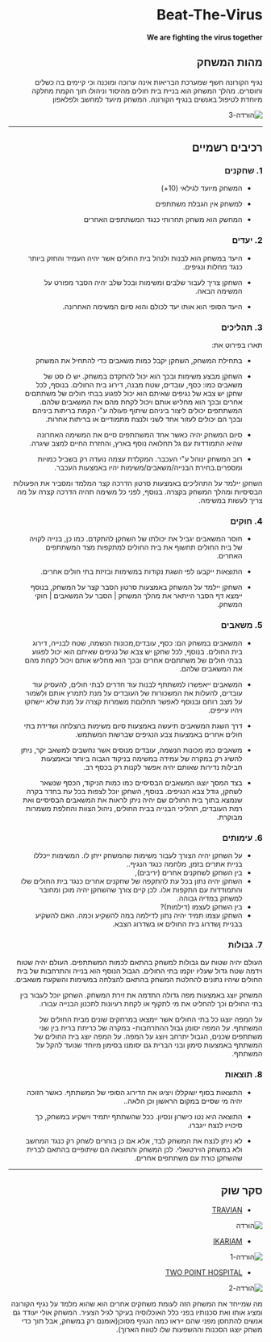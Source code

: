 <div dir='rtl' lang='he'>

# Beat-The-Virus

**We are fighting the virus together**

## מהות המשחק


נגיף הקורונה חשף שמערכת הבריאות אינה ערוכה ומוכנה וכי קיימים בה כשלים וחוסרים. מהלך המשחק הוא בניית בית חולים מהיסוד וניהולו תוך הקמת מחלקה מיוחדת לטיפול באנשים בנגיף הקורונה.
המשחק מיועד למחשב ולפלאפון 

![הורדה-_3_](https://user-images.githubusercontent.com/63556870/139708318-44a02f1d-41b1-4509-b93b-def432ce3c66.png)

---


## רכיבים רשמיים


### 1. שחקנים

* המשחק מיועד לגילאי (10+)

* למשחק אין הגבלת משתתפים

* המחשק הוא משחק תחרותי כנגד המשתתפים האחרים

### 2. יעדים

* היעד במשחק הוא לבנות ולנהל בית החולים אשר יהיה העמיד והחזק ביותר כנגד מחלות ונגיפים.

* השחקן צריך לעבור שלבים ומשימות ובכל שלב יהיה הסבר מפורט על המשימה הבאה.

* היעד הסופי הוא אותו יעד לכולם והוא סיום המשימה האחרונה.

### 3. תהליכים

תארו בפירוט את:

* בתחילת המשחק, השחקן יקבל כמות משאבים כדי להתחיל את המשחק

* השחקן מבצע משימות ובכך הוא יכול להתקדם במשחק. יש לו סט של משאבים כמו: כסף, עובדים, שטח מבנה, דירוג בית החולים. בנוסף, לכל שחקן יש צבא של נגיפים שאיתם הוא יכול לפגוע בבתי חולים של משתתםים אחרים ובכך הוא מחליש אותם ויכול לקחת מהם את המשאבים שלהם. המשתתפים יכולים ליצור ביניהם שיתוף פעולה ע"י הקמת בריתות ביניהם ובכך הם יכולים לעזור אחד לשני ולנצח מתמודיים או בריתות אחרות.

* סיום המשחק יהיה כאשר אחד המשתתפים סיים את המשימה האחרונה שהיא התמודדות עם גל תחלואה נוסף בארץ, והחזרת החיים למצב שיגרה.

* רוב המשחק ינוהל ע"י העכבר. המקלדת עצמה נועדה רק בשביל כמויות ומספרים.בחירת הבנייה/משאבים/משימות יהיו באמצעות העכבר.

השחקן יילמד על התהליכים באמצעות סרטון הדרכה קצר המלמד ומסביר את הפעולות הבסיסיות ומהלך המשחק בקצרה. בנוסף, לפני כל משימה תהיה הדרכה קצרה על מה צריך לעשות במשימה.


### 4. חוקים

* חוסר המשאבים יגביל את יכולתו של השחקן להתקדם. כמו כן, בנייה לקויה של בית החולים תחשוף את בית החולים למתקפות מצד המשתתפים האחרים.

* התוצאות ייקבעו לפי השגת נקודות במשימות ובזיזת בתי חולים אחרים.

* השחקן יילמד על המשחק באמצעות סרטון הסבר קצר על המשחק, בנוסף יימצא דף הסבר הייתאר את מהלך המשחק | הסבר על המשאבים | חוקי המשחק.


### 5. משאבים

* המשאבים במשחק הם: כסף, עובדים,מכונות הנשמה, שטח לבנייה, דירוג בית החולים. בנוסף, לכל שחקן יש צבא של נגיפים שאיתם הוא יכול לפגוע בבתי חולים של משתתםים אחרים ובכך הוא מחליש אותם ויכול לקחת מהם את המשאבים שלהם.

* המשאבים ייאפשרו למשתתף לבנות עוד חדרים לבתי חולים, להעסיק עוד עובדים, להעלות את המשכורות של העובדים על מנת לתמרץ אותם ולשמור על מצב רוחם ובנוסף לאפשר תחלוםת משמרות קצרה על מנת שלא יישחקו ויהיו עייפים.

* דרך השגת המשאבים תיעשה באמצעות סיום משימות בהצלחה ושדידת בתי חולים אחרים באמצעות צבע הנגיפים שברשות המשתמש.

* משאבים כמו מכונות הנשמה, עובדים מנוסים אשר נחשבים למשאב יקר, ניתן להשיג רק במקרה של עמידה במשימה בניקוד הגבוה ביותר ובאמצעות חבילות נדירות שאותם יהיה אפשר לקנות רק בכסף רב.

* בצד המסך יוצגו המשאבים הבסיסיים כמו כמות הניקוד, הכסף שנשאר לשחקן, גודל צבא הנגיפים. בנוסף, השחקן יוכל לצפות בכל עת בחדר בקרה שנמצא בתוך בית החולים שם יהיה ניתן לראות את המשאבים הבסיסיים ואת רמת העובדים, תהליכי הבנייה בבית החולים, ניהול הצוות והחלפת משמרות מבוקרת. 

### 6. עימותים

* על השחקן יהיה הצורך לעבור משימות שהמשחק ייתן לו. המשימות ייכללו בניית אתרים בזמן, מלחמה כנגד הנגיף..
* בין השחקן לשחקנים אחרים (יריבים),
* השחקן יהיה נתון בכל עת להתקפה של שחקנים אחרים כנגד בית החולים שלו והתמודדות עם התקפות אלו. לכן קיים צורך שהשחקן יהיה מוכן ומחובר למשחק במדיה גבוהה.
* בין השחקן לעצמו (דילמות)?
* השחקן עצמו תמיד יהיה נתון לדילמה במה להשקיע וכמה. האם להשקיע בבניית ןשדרוג בית החולים או בשדרוג הצבא.


### 7. גבולות

העולם יהיה שטוח עם גבולות למשחק בהתאם לכמות המשתתפים. העולם יהיה שטוח וידמה שטח גדול שעליו יוקמו בתי החולים. הגבול הנוסף הוא בנייה והתרחבות של בית החולים שיהיו נתונים להחלטת המשחק בהתאם להצלחה במשימות והשקעת משאבים.

המשחק יוצג באמצעות מפה גדולה התדמה את זירת המשחק. השחקן יוכל לעבור בין בתי החולים וכך להחליט את מי לתקוף או לקחת רעיונות לתכנון הבנייה עבורו.

על המפה יוצגו כל בתי החולים אשר יימצאו במרחקים שונים מבית החולים של המשתתף. על המפה יסומן גבול ההתרחבות- במקרה של כריתת ברית בין שני משתתפים שכנים, הגבול יתרחב ויוצג על המפה. על המפה יוצג בית החולים של המשתתף באמצעות סימון ובני הברית גם יסומנו בסימון מיוחד שנועד להקל על המשתתף. 

### 8. תוצאות

* התוצאות בסוף ישוקללו ויציגו את הדירוג הסופי של המשתתף. כאשר הזוכה יהיה מי שסיים במקום הראשון וכן הלאה..

* התוצאה היא נטו כישרון ונסיון. ככל שהשתתף יתמיד וישקיע במשחק, כך סיכוייו לנצח ייגברו.

* לא ניתן לנצח את המשחק לבד, אלא אם כן בוחרים לשחק רק כנגד המחשב ולא במשחק הוירטואלי. לכן המשחק והתוצאה הם שיתופיים בהתאם לברית שהשחקן כורת עם משתתפים אחרים. 

---

## סקר שוק

* [TRAVIAN](https://www.travian.com/il)

![הורדה](https://user-images.githubusercontent.com/63556870/139706429-d5989d06-3958-409a-be26-6a87d6e52d06.png)

* [IKARIAM](https://lobby.ikariam.gameforge.com/he_IL/)

![הורדה-_1_](https://user-images.githubusercontent.com/63556870/139707065-63c7ec92-9d3f-4ad0-a215-e94efdf99a25.png)

* [TWO POINT HOSPITAL](https://www.twopointhospital.com/)

![הורדה-_2_](https://user-images.githubusercontent.com/63556870/139707595-fcaa6455-c650-4aed-ade4-109c7a870296.png)

מה שמייחד את המשחק הזה לעומת משחקים אחרים הוא שהוא מלמד על נגיף הקורונה ומציג אותו ואת סכנותיו בפני כלל האוכלוסיה בעיקר לגיל הצעיר. המשחק אולי יעודד גם אנשים להתחסן מפני שהם ייראו כמה הנגיף מסוכן(אומנם רק במשחק, אבל תוך כדי משחק יוצגו הסכנות וההשפעות שלו לטווח הארוך).  



</div>
